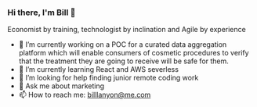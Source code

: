 ### Hi there, I'm Bill 🙏

Economist by training, technologist by inclination and Agile by experience

- 🔭  I’m currently working on a POC for a curated data aggregation platform which will enable consumers of cosmetic procedures to verify that the treatment they are going to receive will be safe for them.
- 🌱  I’m currently learning React and AWS severless
- 🤔  I’m looking for help finding junior remote coding work
- 💬  Ask me about marketing
- 📫  How to reach me: billlanyon@me.com
